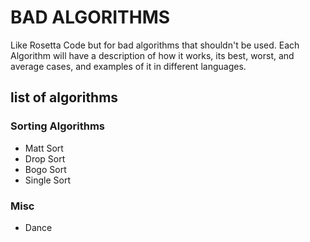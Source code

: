 # BAD ALGORITHMS
 
Like Rosetta Code but for bad algorithms that shouldn't be used. Each Algorithm will have a description of how it works, its best, worst, and average cases, and examples of it in different languages. 







## list of algorithms


### Sorting Algorithms

* Matt Sort
* Drop Sort
* Bogo Sort
* Single Sort

### Misc

* Dance


